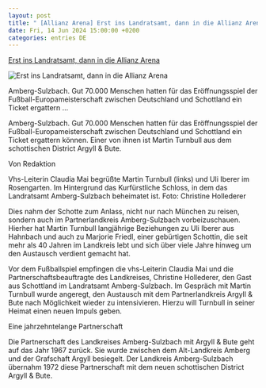 ```yaml
---
layout: post
title: " [Allianz Arena] Erst ins Landratsamt, dann in die Allianz Arena"
date: Fri, 14 Jun 2024 15:00:00 +0200
categories: entries DE
---
```

[Erst ins Landratsamt, dann in die Allianz Arena](https://www.oberpfalzecho.de/beitrag/erst-ins-landratsamt-dann-in-die-allianz-arena)

![Erst ins Landratsamt, dann in die Allianz Arena](https://www.oberpfalzecho.de/wp-content/uploads/2024/06/Besuch-aus-Argyll-and-Bute-scaled.jpg)

Amberg-Sulzbach. Gut 70.000 Menschen hatten für das Eröffnungsspiel der Fußball-Europameisterschaft zwischen Deutschland und Schottland ein Ticket ergattern ...

Amberg-Sulzbach. Gut 70.000 Menschen hatten für das Eröffnungsspiel der Fußball-Europameisterschaft zwischen Deutschland und Schottland ein Ticket ergattern können. Einer von ihnen ist Martin Turnbull aus dem schottischen District Argyll & Bute.

Von Redaktion

Vhs-Leiterin Claudia Mai begrüßte Martin Turnbull (links) und Uli Iberer im Rosengarten. Im Hintergrund das Kurfürstliche Schloss, in dem das Landratsamt Amberg-Sulzbach beheimatet ist. Foto: Christine Hollederer

Dies nahm der Schotte zum Anlass, nicht nur nach München zu reisen, sondern auch im Partnerlandkreis Amberg-Sulzbach vorbeizuschauen. Hierher hat Martin Turnbull langjährige Beziehungen zu Uli Iberer aus Hahnbach und auch zu Marjorie Friedl, einer gebürtigen Schottin, die seit mehr als 40 Jahren im Landkreis lebt und sich über viele Jahre hinweg um den Austausch verdient gemacht hat.

Vor dem Fußballspiel empfingen die vhs-Leiterin Claudia Mai und die Partnerschaftsbeauftragte des Landkreises, Christine Hollederer, den Gast aus Schottland im Landratsamt Amberg-Sulzbach. Im Gespräch mit Martin Turnbull wurde angeregt, den Austausch mit dem Partnerlandkreis Argyll & Bute nach Möglichkeit wieder zu intensivieren. Hierzu will Turnbull in seiner Heimat einen neuen Impuls geben.

Eine jahrzehntelange Partnerschaft

Die Partnerschaft des Landkreises Amberg-Sulzbach mit Argyll & Bute geht auf das Jahr 1967 zurück. Sie wurde zwischen dem Alt-Landkreis Amberg und der Grafschaft Argyll besiegelt. Der Landkreis Amberg-Sulzbach übernahm 1972 diese Partnerschaft mit dem neuen schottischen District Argyll & Bute.


